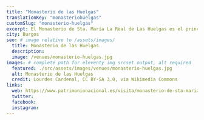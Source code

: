 ```yaml
---
title: "Monasterio de las Huelgas"
translationKey: "monasteriohuelgas"
customSlug: "monasterio-huelgas"
excerpt: El Monasterio de Sta. María La Real de Las Huelgas es el principal monasterio cisterciense femenino en España y cabeza de todos los que se implantaron en la corona de Castilla.
city: Burgos
seo: # image relative to /assets/images/
  title: Monasterio de las Huelgas
  description:
  image: /venues/monasterio-huelgas.jpg
images: # complete path for eleventy img srcset output, alt required
  featured: ./src/assets/images/venues/monasterio-huelgas.jpg
  alt: Monasterio de las Huelgas
  credit: Lourdes Cardenal, CC BY-SA 3.0, via Wikimedia Commons
links:
  web: https://www.patrimonionacional.es/visita/monasterio-de-sta-maria-la-real-de-las-huelgas
  twitter:
  facebook:
  instagram:
---
```

